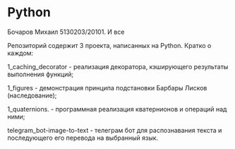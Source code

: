 # Python
Бочаров Михаил 5130203/20101. И все

Репозиторий содержит 3 проекта, написанных на Python. Кратко о каждом:

1_caching_decorator - реализация декоратора, кэширующего результаты выполнения функций;

1_figures - демонстрация принципа подстановки Барбары Лисков (наследование);

1_quaternions. - программная реализация кватернионов и операций над ними;

telegram_bot-image-to-text - телеграм бот для распознавания текста и последующего его перевода на выбранный язык.